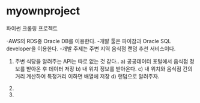 # myownproject
파이썬 크롤링 프로젝트

-AWS의 RDS중 Oracle DB를 이용한다.
-개발 툴은 파이참과 Oracle SQL developer을 이용한다.
-개발 주제는 주변 지역 음식점 랜덤 추천 서비스이다.
1. 주변 식당을 알려주는 API는 따로 없는 것 같다..
a) 공공데이터 포털에서 음식점 정보를 받아온 후 데이터 저장
b) 내 위치 정보를 받아온다.
c) 내 위치와 음식점 간의 거리 계산하여 특정거리 이하면 배열에 저장
d) 랜덤으로 알려주자.

2. 

3. 
